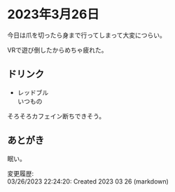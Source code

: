 # 2023年3月26日

今日は爪を切ったら身まで行ってしまって大変につらい。

VRで遊び倒したからめちゃ疲れた。

## ドリンク

- レッドブル  
いつもの

そろそろカフェイン断ちできそう。

## あとがき

眠い。

変更履歴:  
03/26/2023 22:24:20: Created 2023 03 26 (markdown)  
